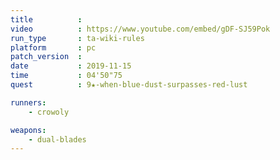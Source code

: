 ```yaml
---
title          :
video          : https://www.youtube.com/embed/gDF-SJ59Pok
run_type       : ta-wiki-rules
platform       : pc
patch_version  : 
date           : 2019-11-15
time           : 04'50"75
quest          : 9★-when-blue-dust-surpasses-red-lust

runners:
    - crowoly

weapons:
    - dual-blades
---
```

